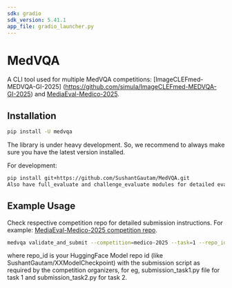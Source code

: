 ```yaml
---
sdk: gradio
sdk_version: 5.41.1
app_file: gradio_launcher.py
---
```

# MedVQA

A CLI tool used for multiple MedVQA competitions:
 [ImageCLEFmed-MEDVQA-GI-2025] (https://github.com/simula/ImageCLEFmed-MEDVQA-GI-2025) and [MediaEval-Medico-2025](https://github.com/simula/MediaEval-Medico-2025).

## Installation

```bash
pip install -U medvqa
```
The library is under heavy development. So, we recommend to always make sure you have the latest version installed.

For development:
```bash
pip install git+https://github.com/SushantGautam/MedVQA.git
Also have full_evaluate and challenge_evaluate modules for detailed evaluation for the competition organizers.

```

## Example Usage
Check respective competition repo for detailed submission instructions. For example: 
 [MediaEval-Medico-2025 competition repo](https://github.com/simula/MediaEval-Medico-2025#-submission-system).

```bash
medvqa validate_and_submit --competition=medico-2025 --task=1 --repo_id=...
```
where repo_id is your HuggingFace Model repo id (like SushantGautam/XXModelCheckpoint) with the submission script as required by the competition organizers, for eg, submission_task1.py file for task 1 and submission_task2.py for task 2.
